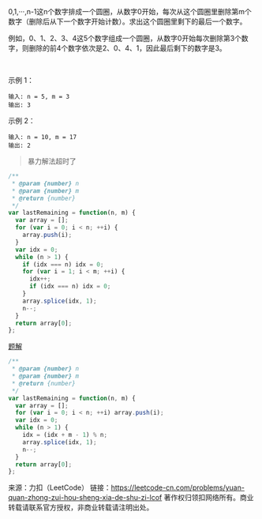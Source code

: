 0,1,···,n-1这n个数字排成一个圆圈，从数字0开始，每次从这个圆圈里删除第m个数字（删除后从下一个数字开始计数）。求出这个圆圈里剩下的最后一个数字。

例如，0、1、2、3、4这5个数字组成一个圆圈，从数字0开始每次删除第3个数字，则删除的前4个数字依次是2、0、4、1，因此最后剩下的数字是3。

 

示例 1：
```
输入: n = 5, m = 3
输出: 3
```
示例 2：
```
输入: n = 10, m = 17
输出: 2
```

> 暴力解法超时了
```js
/**
 * @param {number} n
 * @param {number} m
 * @return {number}
 */
var lastRemaining = function(n, m) {
  var array = [];
  for (var i = 0; i < n; ++i) {
    array.push(i);
  }
  var idx = 0;
  while (n > 1) {
    if (idx === n) idx = 0;
    for (var i = 1; i < m; ++i) {
      idx++;
      if (idx === n) idx = 0;
    }
    array.splice(idx, 1);
    n--;
  }
  return array[0];
};
```

[题解](https://leetcode-cn.com/problems/yuan-quan-zhong-zui-hou-sheng-xia-de-shu-zi-lcof/solution/javajie-jue-yue-se-fu-huan-wen-ti-gao-su-ni-wei-sh/)

```js
/**
 * @param {number} n
 * @param {number} m
 * @return {number}
 */
var lastRemaining = function(n, m) {
  var array = [];
  for (var i = 0; i < n; ++i) array.push(i);
  var idx = 0;
  while (n > 1) {
    idx = (idx + m - 1) % n;
    array.splice(idx, 1);
    n--;
  }
  return array[0];
};
```

来源：力扣（LeetCode）
链接：https://leetcode-cn.com/problems/yuan-quan-zhong-zui-hou-sheng-xia-de-shu-zi-lcof
著作权归领扣网络所有。商业转载请联系官方授权，非商业转载请注明出处。
